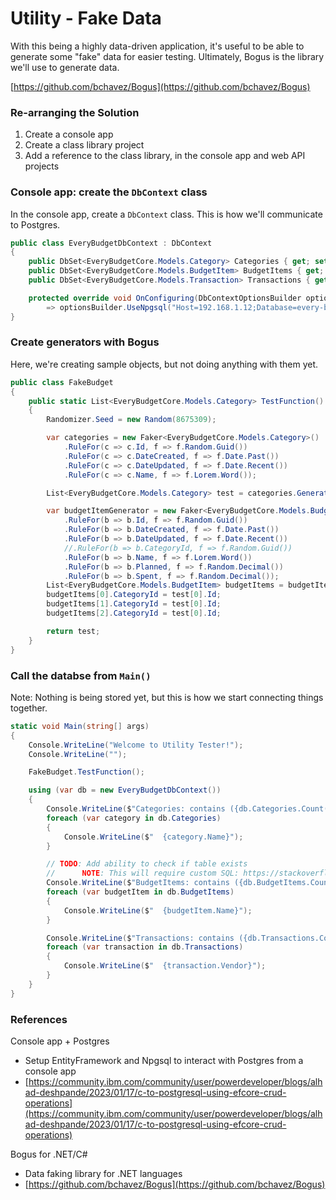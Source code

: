 # Utility - Fake Data

With this being a highly data-driven application, it's useful to be able to 
generate some "fake" data for easier testing. Ultimately, Bogus is the library we'll use to generate data.

[https://github.com/bchavez/Bogus](https://github.com/bchavez/Bogus)


### Re-arranging the Solution

1. Create a console app
2. Create a class library project
3. Add a reference to the class library, in the console app and web API projects

### Console app: create the `DbContext` class

In the console app, create a `DbContext` class. This is how we'll communicate 
to Postgres.

```csharp
public class EveryBudgetDbContext : DbContext
{
    public DbSet<EveryBudgetCore.Models.Category> Categories { get; set; }
    public DbSet<EveryBudgetCore.Models.BudgetItem> BudgetItems { get; set; }
    public DbSet<EveryBudgetCore.Models.Transaction> Transactions { get; set; }

    protected override void OnConfiguring(DbContextOptionsBuilder optionsBuilder)
        => optionsBuilder.UseNpgsql("Host=192.168.1.12;Database=every-budget;Username=testuser;Password=password1");
}
```

### Create generators with Bogus

Here, we're creating sample objects, but not doing anything with them yet.

```csharp
public class FakeBudget
{
    public static List<EveryBudgetCore.Models.Category> TestFunction()
    {
        Randomizer.Seed = new Random(8675309);

        var categories = new Faker<EveryBudgetCore.Models.Category>()
            .RuleFor(c => c.Id, f => f.Random.Guid())
            .RuleFor(c => c.DateCreated, f => f.Date.Past())
            .RuleFor(c => c.DateUpdated, f => f.Date.Recent())
            .RuleFor(c => c.Name, f => f.Lorem.Word());

        List<EveryBudgetCore.Models.Category> test = categories.Generate(1);

        var budgetItemGenerator = new Faker<EveryBudgetCore.Models.BudgetItem>()
            .RuleFor(b => b.Id, f => f.Random.Guid())
            .RuleFor(b => b.DateCreated, f => f.Date.Past())
            .RuleFor(b => b.DateUpdated, f => f.Date.Recent())
            //.RuleFor(b => b.CategoryId, f => f.Random.Guid())
            .RuleFor(b => b.Name, f => f.Lorem.Word())
            .RuleFor(b => b.Planned, f => f.Random.Decimal())
            .RuleFor(b => b.Spent, f => f.Random.Decimal());
        List<EveryBudgetCore.Models.BudgetItem> budgetItems = budgetItemGenerator.Generate(2);
        budgetItems[0].CategoryId = test[0].Id;
        budgetItems[1].CategoryId = test[0].Id;
        budgetItems[2].CategoryId = test[0].Id;

        return test;
    }
}
```

### Call the databse from `Main()`

Note: Nothing is being stored yet, but this is how we start connecting things together.

```csharp
static void Main(string[] args)
{
    Console.WriteLine("Welcome to Utility Tester!");
    Console.WriteLine("");

    FakeBudget.TestFunction();

    using (var db = new EveryBudgetDbContext())
    {
        Console.WriteLine($"Categories: contains ({db.Categories.Count()})");
        foreach (var category in db.Categories)
        {
            Console.WriteLine($"  {category.Name}");
        }

        // TODO: Add ability to check if table exists
        //      NOTE: This will require custom SQL: https://stackoverflow.com/questions/6100969/entity-framework-how-to-check-if-table-exists
        Console.WriteLine($"BudgetItems: contains ({db.BudgetItems.Count()})");
        foreach (var budgetItem in db.BudgetItems)
        {
            Console.WriteLine($"  {budgetItem.Name}");
        }

        Console.WriteLine($"Transactions: contains ({db.Transactions.Count()})");
        foreach (var transaction in db.Transactions)
        {
            Console.WriteLine($"  {transaction.Vendor}");
        }
    }
}
```


### References

Console app + Postgres
- Setup EntityFramework and Npgsql to interact with Postgres from a console app
- [https://community.ibm.com/community/user/powerdeveloper/blogs/alhad-deshpande/2023/01/17/c-to-postgresql-using-efcore-crud-operations](https://community.ibm.com/community/user/powerdeveloper/blogs/alhad-deshpande/2023/01/17/c-to-postgresql-using-efcore-crud-operations)

Bogus for .NET/C#
- Data faking library for .NET languages
- [https://github.com/bchavez/Bogus](https://github.com/bchavez/Bogus)
